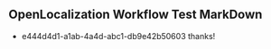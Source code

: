 ## OpenLocalization Workflow Test MarkDown
* e444d4d1-a1ab-4a4d-abc1-db9e42b50603 thanks!

<!--HONumber=Jul16_HO3-->


